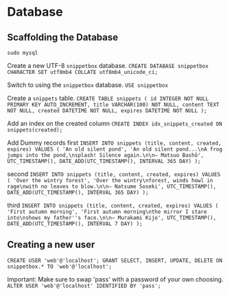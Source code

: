 # Database
## Scaffolding the Database
`sudo mysql`

Create a new UTF-8 `snippetbox` database.
`CREATE DATABASE snippetbox CHARACTER SET utf8mb4 COLLATE utf8mb4_unicode_ci;`

Switch to using the `snippetbox` database.
`USE snippetbox`

Create a `snippets` table.
`CREATE TABLE snippets (
        id INTEGER NOT NULL PRIMARY KEY AUTO_INCREMENT,
        title VARCHAR(100) NOT NULL,
        content TEXT NOT NULL,
        created DATETIME NOT NULL,
        expires DATETIME NOT NULL
        );
`

Add an index on the created column
`CREATE INDEX idx_snippets_created ON snippets(created);`

Add Dummy records
first
`INSERT INTO snippets (title, content, created, expires) VALUES (
        'An old silent pond',
        'An old silent pond...\nA frog jumps into the pond,\nsplash! Silence again.\n\n– Matsuo Bashō',
        UTC_TIMESTAMP(),
        DATE_ADD(UTC_TIMESTAMP(), INTERVAL 365 DAY)
        );
`

second
`
INSERT INTO snippets (title, content, created, expires) VALUES (
        'Over the wintry forest',
        'Over the wintry\nforest, winds howl in rage\nwith no leaves to blow.\n\n– Natsume Soseki',
        UTC_TIMESTAMP(),
        DATE_ADD(UTC_TIMESTAMP(), INTERVAL 365 DAY)
        );
`

third
`
INSERT INTO snippets (title, content, created, expires) VALUES (
        'First autumn morning',
        'First autumn morning\nthe mirror I stare into\nshows my father''s face.\n\n– Murakami Kijo',
        UTC_TIMESTAMP(),
        DATE_ADD(UTC_TIMESTAMP(), INTERVAL 7 DAY)
        );
`

## Creating a new user
`
CREATE USER 'web'@'localhost';
GRANT SELECT, INSERT, UPDATE, DELETE ON snippetbox.* TO 'web'@'localhost';
`

Important: Make sure to swap 'pass' with a password of your own choosing.
`
ALTER USER 'web'@'localhost' IDENTIFIED BY 'pass';
`
